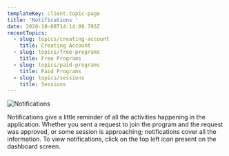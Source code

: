 ```yaml
---
templateKey: client-topic-page
title: 'Notifications '
date: 2020-10-08T14:14:09.793Z
recentTopics:
  - slug: topics/creating-account
    title: Creating Account
  - slug: topics/free-programs
    title: Free Programs
  - slug: topics/paid-programs
    title: Paid Programs
  - slug: topics/sessions
    title: Sessions
---
```

![Notifications](/img/notifications-i.png "Notifications")

Notifications give a little reminder of all the activities happening in the application. Whether you sent a request to join the program and the request was approved, or some session is approaching; notifications cover all the information. To view notifications, click on the top left icon present on the dashboard screen.
